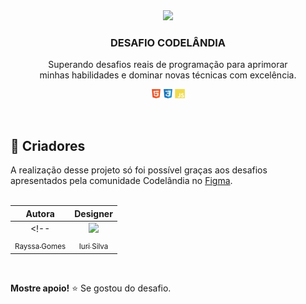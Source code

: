 <div align="center">
  <img width="125" src="https://raw.githubusercontent.com/iuricode/iuricode/6f53be9b4b6e6bb84b5276b8817c18a05adb78d5/ilus-code.svg">
  
  ### DESAFIO CODELÂNDIA
  
  <p>
    Superando desafios reais de programação para aprimorar <br> minhas habilidades e dominar novas técnicas com excelência. 
  </p>
  
   <!--##### Explore os documentos</a></p>
  
  <p> Demonstração | Relatar bug</p>-->
  
  <img width="3%" src="https://raw.githubusercontent.com/devicons/devicon/master/icons/html5/html5-original.svg"> <img width="3%" src="https://raw.githubusercontent.com/devicons/devicon/master/icons/css3/css3-original.svg"> <img width="3%" src="https://raw.githubusercontent.com/devicons/devicon/master/icons/javascript/javascript-plain.svg">
</div>

<br>

<!-- ## 🧩 Desafios 

| Desafios | Descrição |
| :----- | :---- |
| Desafio 01 | Blog |
| Desafio 02 | JordanShoes |
| Desafio 03 | OnePage |
| Desafio 04 | Login |
| Desafio 05 | Studio Ghibli |
| Desafio 06 | Loki |
| Desafio 07 | Valorant |
| Desafio 09 | Portifólio |
| Desafio 22 | Codelândia |
| Desafio 29 | Anime |

<br> 

## 💾 Instalação

Clone o desafio codelândia no terminal:

  ```
  git clone https://github.com/raysantori/codelandia.git
  ```
-->
## 🤝 Criadores

A realização desse projeto só foi possível graças aos desafios apresentados pela comunidade Codelândia no <a target="_blank" href="https://www.figma.com/file/Yb9IBH56g7T1hdIyZ3BMNO/Desafios---Codel%C3%A2ndia">Figma</a>.<br><br>

| Autora | Designer |
| :----: | :----: | 
<!--| <a target="_blank" href="https://github.com/raysantori"><img width="125" src="https://cdn.discordapp.com/attachments/1041472110255669349/1218938578902581288/IMG_20240315_132737_347.jpg?ex=66097c03&is=65f70703&hm=a83f6eab1d21340e7dce0c7a503be691c71d4ecfe7038ffee242fb51dd845c20&"><br></a> | <a target="_blank" href="https://github.com/iuricode"><img width="125" src="https://raw.githubusercontent.com/iuricode/iuricode/6f53be9b4b6e6bb84b5276b8817c18a05adb78d5/ilus-code.svg"></a> |-->
| <a target="_blank" href="https://github.com/raysantori"><sub>Rayssa Gomes</sub></a> | <a target="_blank" href="https://github.com/iuricode"><sub>Iuri Silva</sub></a> | 

<br>

<!-- ## 📃 Licença

> Em breve.

<div align="right"><a target="_blank" href="https://github.com/raysantori/codelandia#desafio-codel%C3%A2ndia">🔝 Voltar ao topo</a></div> -->

<strong>Mostre apoio!</strong> ⭐ Se gostou do desafio.

<!-- ###### Copyright © 2023 raysantori.com. Todos os direitos reservados. -->
